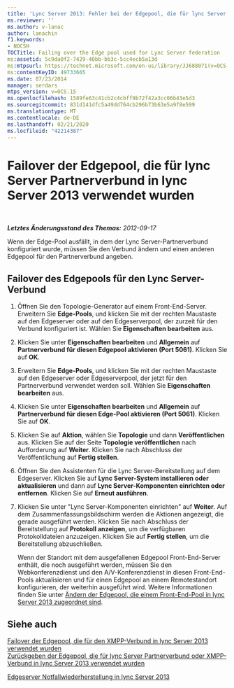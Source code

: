 ```yaml
---
title: 'Lync Server 2013: Fehler bei der Edgepool, die für lync Server Partnerverbund verwendet wird'
ms.reviewer: ''
ms.author: v-lanac
author: lanachin
f1.keywords:
- NOCSH
TOCTitle: Failing over the Edge pool used for Lync Server federation
ms:assetid: 5c9da0f2-7429-40bb-bb3c-5cc4ecb5a13d
ms:mtpsurl: https://technet.microsoft.com/en-us/library/JJ688071(v=OCS.15)
ms:contentKeyID: 49733665
ms.date: 07/23/2014
manager: serdars
mtps_version: v=OCS.15
ms.openlocfilehash: 1589fe63c41cb2c4cbff9b72f42a3cc06b43e5d3
ms.sourcegitcommit: 831d141dfc5a49dd764cb296b73b63e5a9f8e599
ms.translationtype: MT
ms.contentlocale: de-DE
ms.lasthandoff: 02/21/2020
ms.locfileid: "42214387"
---
```

<div data-xmlns="http://www.w3.org/1999/xhtml">

<div class="topic" data-xmlns="http://www.w3.org/1999/xhtml" data-msxsl="urn:schemas-microsoft-com:xslt" data-cs="https://msdn.microsoft.com/">

<div data-asp="https://msdn2.microsoft.com/asp">

# <a name="failing-over-the-edge-pool-used-for-lync-server-federation-in-lync-server-2013"></a>Failover der Edgepool, die für lync Server Partnerverbund in lync Server 2013 verwendet wurden

</div>

<div id="mainSection">

<div id="mainBody">

<span> </span>

_**Letztes Änderungsstand des Themas:** 2012-09-17_

Wenn der Edge-Pool ausfällt, in dem der Lync Server-Partnerverbund konfiguriert wurde, müssen Sie den Verbund ändern und einen anderen Edgepool für den Partnerverbund angeben.

<div>

## <a name="failing-over-the-edge-pool-used-for-lync-server-federation"></a>Failover des Edgepools für den Lync Server-Verbund

1.  Öffnen Sie den Topologie-Generator auf einem Front-End-Server. Erweitern Sie **Edge-Pools**, und klicken Sie mit der rechten Maustaste auf den Edgeserver oder auf den Edgeserverpool, der zurzeit für den Verbund konfiguriert ist. Wählen Sie **Eigenschaften bearbeiten** aus.

2.  Klicken Sie unter **Eigenschaften bearbeiten** und **Allgemein** auf **Partnerverbund für diesen Edgepool aktivieren (Port 5061)**. Klicken Sie auf **OK**.

3.  Erweitern Sie **Edge-Pools**, und klicken Sie mit der rechten Maustaste auf den Edgeserver oder Edgeserverpool, der jetzt für den Partnerverbund verwendet werden soll. Wählen Sie **Eigenschaften bearbeiten** aus.

4.  Klicken Sie unter **Eigenschaften bearbeiten** und **Allgemein** auf **Partnerverbund für diesen Edge-Pool aktivieren (Port 5061)**. Klicken Sie auf **OK**.

5.  Klicken Sie auf **Aktion**, wählen Sie **Topologie** und dann **Veröffentlichen** aus. Klicken Sie auf der Seite **Topologie veröffentlichen** nach Aufforderung auf **Weiter**. Klicken Sie nach Abschluss der Veröffentlichung auf **Fertig stellen**.

6.  Öffnen Sie den Assistenten für die Lync Server-Bereitstellung auf dem Edgeserver. Klicken Sie auf **Lync Server-System installieren oder aktualisieren** und dann auf **Lync Server-Komponenten einrichten oder entfernen**. Klicken Sie auf **Erneut ausführen**.

7.  Klicken Sie unter "Lync Server-Komponenten einrichten" auf **Weiter**. Auf dem Zusammenfassungsbildschirm werden die Aktionen angezeigt, die gerade ausgeführt werden. Klicken Sie nach Abschluss der Bereitstellung auf **Protokoll anzeigen**, um die verfügbaren Protokolldateien anzuzeigen. Klicken Sie auf **Fertig stellen**, um die Bereitstellung abzuschließen.
    
    Wenn der Standort mit dem ausgefallenen Edgepool Front-End-Server enthält, die noch ausgeführt werden, müssen Sie den Webkonferenzdienst und den A/V-Konferenzdienst in diesen Front-End-Pools aktualisieren und für einen Edgepool an einem Remotestandort konfigurieren, der weiterhin ausgeführt wird. Weitere Informationen finden Sie unter [Ändern der Edgepool, die einem Front-End-Pool in lync Server 2013 zugeordnet sind](lync-server-2013-changing-the-edge-pool-associated-with-a-front-end-pool.md).

</div>

<div>

## <a name="see-also"></a>Siehe auch


[Failover der Edgepool, die für den XMPP-Verbund in lync Server 2013 verwendet wurden](lync-server-2013-failing-over-the-edge-pool-used-for-xmpp-federation.md)  
[Zurückgeben der Edgepool, die für lync Server Partnerverbund oder XMPP-Verbund in lync Server 2013 verwendet wurden](lync-server-2013-failing-back-the-edge-pool-used-for-lync-server-federation-or-xmpp-federation.md)  


[Edgeserver Notfallwiederherstellung in lync Server 2013](lync-server-2013-edge-server-disaster-recovery.md)  
  

</div>

</div>

<span> </span>

</div>

</div>

</div>

